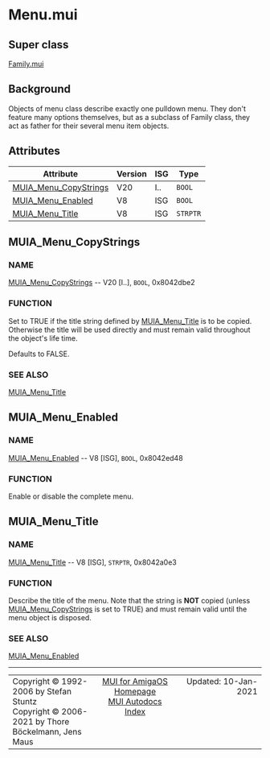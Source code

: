 # Menu.mui
## Super class
[Family.mui](MUI_Family.md)
## Background
Objects of menu class describe exactly one pulldown menu. They don't feature
many options themselves, but as a subclass of Family class, they act as
father for their several menu item objects.
## Attributes
Attribute|Version|ISG|Type
---------|-------|---|----
[MUIA_Menu_CopyStrings](MUI_Menu.md/#MUIA_Menu_CopyStrings)|V20|I..|`BOOL`
[MUIA_Menu_Enabled](MUI_Menu.md/#MUIA_Menu_Enabled)|V8|ISG|`BOOL`
[MUIA_Menu_Title](MUI_Menu.md/#MUIA_Menu_Title)|V8|ISG|`STRPTR`

## MUIA_Menu_CopyStrings
### NAME
[MUIA_Menu_CopyStrings](MUI_Menu/#MUIA_Menu_CopyStrings) -- V20 [I..], `BOOL`, 0x8042dbe2

### FUNCTION
Set to TRUE if the title string defined by [MUIA_Menu_Title](MUI_Menu/#MUIA_Menu_Title) is to be copied.
Otherwise the title will be used directly and must remain valid throughout
the object's life time.

Defaults to FALSE.

### SEE ALSO
[MUIA_Menu_Title](MUI_Menu/#MUIA_Menu_Title)

## MUIA_Menu_Enabled
### NAME
[MUIA_Menu_Enabled](MUI_Menu/#MUIA_Menu_Enabled) -- V8 [ISG], `BOOL`, 0x8042ed48

### FUNCTION
Enable or disable the complete menu.

## MUIA_Menu_Title
### NAME
[MUIA_Menu_Title](MUI_Menu/#MUIA_Menu_Title) -- V8 [ISG], `STRPTR`, 0x8042a0e3

### FUNCTION
Describe the title of the menu. Note that the string is **NOT** copied (unless
[MUIA_Menu_CopyStrings](MUI_Menu/#MUIA_Menu_CopyStrings) is set to TRUE) and must remain valid until the menu
object is disposed.

### SEE ALSO
[MUIA_Menu_Enabled](MUI_Menu/#MUIA_Menu_Enabled)

----
<table class='compact' style='border: none; border-spacing: 0px; margin: 0px' width='100%'>
<tr>
<td style='text-align: left; vertical-align: top' width='33%'>Copyright &copy 1992-2006 by Stefan Stuntz<br>Copyright &copy 2006-2021 by Thore B&ouml;ckelmann, Jens Maus</TD>
<td style='text-align: center; vertical-align: top' width='33%'>
<a href=http://muidev.de>MUI for AmigaOS Homepage</a><br>
<a href=http://muidev.de/wiki/Documentation>MUI Autodocs Index</a>
</td>
<td style='text-align: right; vertical-align: top' width='33%'>Updated: 10-Jan-2021</td>
</tr>
</table>

